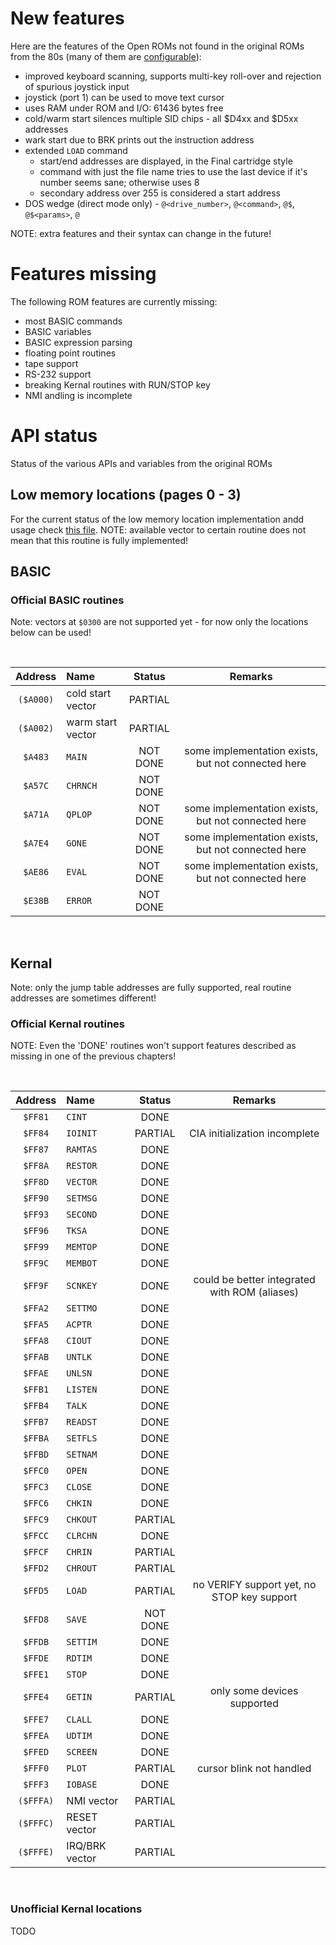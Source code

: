 # New features


Here are the features of the Open ROMs not found in the original ROMs from the 80s (many of them are [configurable](CONFIG.md)):

* improved keyboard scanning, supports multi-key roll-over and rejection of spurious joystick input
* joystick (port 1) can be used to move text cursor
* uses RAM under ROM and I/O: 61436 bytes free
* cold/warm start silences multiple SID chips - all $D4xx and $D5xx addresses
* wark start due to BRK prints out the instruction address
* extended `LOAD` command
    * start/end addresses are displayed, in the Final cartridge style
    * command with just the file name tries to use the last device if it's number seems sane; otherwise uses 8
    * secondary address over 255 is considered a start address
* DOS wedge (direct mode only) - `@<drive_number>`, `@<command>`, `@$`, `@$<params>`, `@`

NOTE: extra features and their syntax can change in the future!


# Features missing


The following ROM features are currently missing:

* most BASIC commands
* BASIC variables
* BASIC expression parsing
* floating point routines
* tape support
* RS-232 support
* breaking Kernal routines with RUN/STOP key
* NMI andling is incomplete


# API status


Status of the various APIs and variables from the original ROMs


## Low memory locations (pages 0 - 3)


For the current status of the low memory location implementation andd usage check [this file](c64/aliases/,aliases_ram_lowmem.s). NOTE: available vector to certain routine does not mean that this routine is fully implemented!


## BASIC

### Official BASIC routines

Note: vectors at `$0300` are not supported yet - for now only the locations below can be used!

<br />

| Address   | Name              | Status   |  Remarks                                           |
| :-------: | :---------------- | :------: | :------------------------------------------------: |
| `($A000)` | cold start vector | PARTIAL  |                                                    |
| `($A002)` | warm start vector | PARTIAL  |                                                    |
| `$A483`   | `MAIN`            | NOT DONE | some implementation exists, but not connected here |
| `$A57C`   | `CHRNCH`          | NOT DONE |                                                    |
| `$A71A`   | `QPLOP`           | NOT DONE | some implementation exists, but not connected here |
| `$A7E4`   | `GONE`            | NOT DONE | some implementation exists, but not connected here |
| `$AE86`   | `EVAL`            | NOT DONE | some implementation exists, but not connected here |
| `$E38B`   | `ERROR`           | NOT DONE |                                                    |

<br />

## Kernal


Note: only the jump table addresses are fully supported, real routine addresses are sometimes different!


### Official Kernal routines

NOTE: Even the 'DONE' routines won't support features described as missing in one of the previous chapters!

<br />

| Address   | Name     | Status   |  Remarks                                           |
| :-------: | :------- | :------: | :------------------------------------------------: |
| `$FF81`   | `CINT`   | DONE     |                                                    |
| `$FF84`   | `IOINIT` | PARTIAL  | CIA initialization incomplete                      |
| `$FF87`   | `RAMTAS` | DONE     |                                                    |
| `$FF8A`   | `RESTOR` | DONE     |                                                    |
| `$FF8D`   | `VECTOR` | DONE     |                                                    |
| `$FF90`   | `SETMSG` | DONE     |                                                    |
| `$FF93`   | `SECOND` | DONE     |                                                    |
| `$FF96`   | `TKSA`   | DONE     |                                                    |
| `$FF99`   | `MEMTOP` | DONE     |                                                    |
| `$FF9C`   | `MEMBOT` | DONE     |                                                    |
| `$FF9F`   | `SCNKEY` | DONE     | could be better integrated with ROM (aliases)      |
| `$FFA2`   | `SETTMO` | DONE     |                                                    |
| `$FFA5`   | `ACPTR`  | DONE     |                                                    |
| `$FFA8`   | `CIOUT`  | DONE     |                                                    |
| `$FFAB`   | `UNTLK`  | DONE     |                                                    |
| `$FFAE`   | `UNLSN`  | DONE     |                                                    |
| `$FFB1`   | `LISTEN` | DONE     |                                                    |
| `$FFB4`   | `TALK`   | DONE     |                                                    |
| `$FFB7`   | `READST` | DONE     |                                                    |
| `$FFBA`   | `SETFLS` | DONE     |                                                    |
| `$FFBD`   | `SETNAM` | DONE     |                                                    |
| `$FFC0`   | `OPEN`   | DONE     |                                                    |
| `$FFC3`   | `CLOSE`  | DONE     |                                                    |
| `$FFC6`   | `CHKIN`  | DONE     |                                                    |
| `$FFC9`   | `CHKOUT` | PARTIAL  |                                                    |
| `$FFCC`   | `CLRCHN` | DONE     |                                                    |
| `$FFCF`   | `CHRIN`  | PARTIAL  |                                                    |
| `$FFD2`   | `CHROUT` | PARTIAL  |                                                    |
| `$FFD5`   | `LOAD`   | PARTIAL  | no VERIFY support yet, no STOP key support         |
| `$FFD8`   | `SAVE`   | NOT DONE |                                                    |
| `$FFDB`   | `SETTIM` | DONE     |                                                    |
| `$FFDE`   | `RDTIM`  | DONE     |                                                    |
| `$FFE1`   | `STOP`   | DONE     |                                                    |
| `$FFE4`   | `GETIN`  | PARTIAL  | only some devices supported                        |
| `$FFE7`   | `CLALL`  | DONE     |                                                    |
| `$FFEA`   | `UDTIM`  | DONE     |                                                    |
| `$FFED`   | `SCREEN` | DONE     |                                                    |
| `$FFF0`   | `PLOT`   | PARTIAL  | cursor blink not handled                           |
| `$FFF3`   | `IOBASE` | DONE     |                                                    |
| `($FFFA)`   | NMI vector     | PARTIAL     |                                         |
| `($FFFC)`   | RESET vector   | PARTIAL     |                                         |
| `($FFFE)`   | IRQ/BRK vector | PARTIAL     |                                         |


<br />

### Unofficial Kernal locations

TODO
